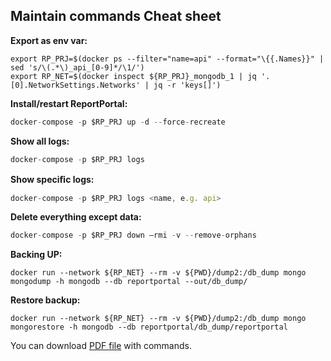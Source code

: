 ## Maintain commands Cheat sheet
**Export as env var:** 

```
export RP_PRJ=$(docker ps --filter="name=api" --format="\{{.Names}}" | sed 's/\(.*\)_api_[0-9]*/\1/')
export RP_NET=$(docker inspect ${RP_PRJ}_mongodb_1 | jq '.[0].NetworkSettings.Networks' | jq -r 'keys[]')
```

**Install/restart ReportPortal:** 

```javascript
docker-compose -p $RP_PRJ up -d --force-recreate
```

**Show all logs:** 

```javascript
docker-compose -p $RP_PRJ logs
```

**Show speciﬁc logs:** 

```javascript
docker-compose -p $RP_PRJ logs <name, e.g. api>
```

**Delete everything except data:** 

```javascript
docker-compose -p $RP_PRJ down —rmi -v --remove-orphans
```

**Backing UP:** 

```
docker run --network ${RP_NET} --rm -v ${PWD}/dump2:/db_dump mongo  mongodump -h mongodb --db reportportal --out/db_dump/
```

**Restore backup:** 

```
docker run --network ${RP_NET} --rm -v ${PWD}/dump2:/db_dump mongo  mongorestore -h mongodb --db reportportal/db_dump/reportportal
```

You can download [PDF file](/documentation/resources/CheatSheet.pdf) with commands.

